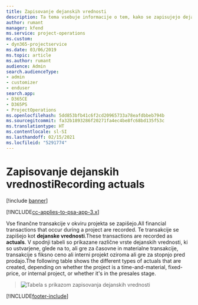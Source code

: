 ```yaml
---
title: Zapisovanje dejanskih vrednosti
description: Ta tema vsebuje informacije o tem, kako se zapisujejo dejanske vrednosti.
author: rumant
manager: kfend
ms.service: project-operations
ms.custom:
- dyn365-projectservice
ms.date: 03/06/2019
ms.topic: article
ms.author: rumant
audience: Admin
search.audienceType:
- admin
- customizer
- enduser
search.app:
- D365CE
- D365PS
- ProjectOperations
ms.openlocfilehash: 5dd853bfb41c6f2cd20965733a78eafdbbeb794b
ms.sourcegitcommit: fa32b1893286f20271fa4ec4be8fc68bd135f53c
ms.translationtype: HT
ms.contentlocale: sl-SI
ms.lasthandoff: 02/15/2021
ms.locfileid: "5291774"
---
```

# <a name="recording-actuals"></a><span data-ttu-id="0c495-103">Zapisovanje dejanskih vrednosti</span><span class="sxs-lookup"><span data-stu-id="0c495-103">Recording actuals</span></span> 

[!include [banner](../includes/psa-now-project-operations.md)]

[!INCLUDE[cc-applies-to-psa-app-3.x](../includes/cc-applies-to-psa-app-3x.md)]

<span data-ttu-id="0c495-104">Vse finančne transakcije v okviru projekta se zapišejo.</span><span class="sxs-lookup"><span data-stu-id="0c495-104">All financial transactions that occur during a project are recorded.</span></span> <span data-ttu-id="0c495-105">Te transakcije se zapišejo kot **dejanske vrednosti**.</span><span class="sxs-lookup"><span data-stu-id="0c495-105">These transactions are recorded as **actuals**.</span></span> <span data-ttu-id="0c495-106">V spodnji tabeli so prikazane različne vrste dejanskih vrednosti, ki so ustvarjene, glede na to, ali gre za časovne in materialne transakcije, transakcije s fiksno ceno ali interni projekt oziroma ali gre za stopnjo pred prodajo.</span><span class="sxs-lookup"><span data-stu-id="0c495-106">The following table shows the different types of actuals that are created, depending on whether the project is a time-and-material, fixed-price, or internal project, or whether it's in the presales stage.</span></span>

> ![Tabela s prikazom zapisovanja dejanskih vrednosti](media/advanced-table2.png)


[!INCLUDE[footer-include](../includes/footer-banner.md)]